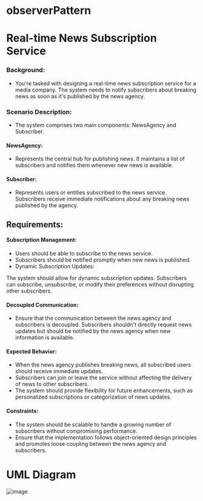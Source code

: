 # **observerPattern**
# Real-time News Subscription Service

### Background: 
* You're tasked with designing a real-time news subscription service for a media company. The system needs to notify subscribers about breaking news as soon as it's published by the news agency.

### Scenario Description: 
* The system comprises two main components: NewsAgency and Subscriber.

#### NewsAgency: 
* Represents the central hub for publishing news. It maintains a list of subscribers and notifies them whenever new news is available.

#### Subscriber: 
* Represents users or entities subscribed to the news service. Subscribers receive immediate notifications about any breaking news published by the agency.

## Requirements:

#### Subscription Management:

* Users should be able to subscribe to the news service.
* Subscribers should be notified promptly when new news is published.
* Dynamic Subscription Updates:

The system should allow for dynamic subscription updates. Subscribers can subscribe, unsubscribe, or modify their preferences without disrupting other subscribers.

#### Decoupled Communication:

* Ensure that the communication between the news agency and subscribers is decoupled. Subscribers shouldn't directly request news updates but should be notified by the news agency when new information is available.

#### Expected Behavior:

* When the news agency publishes breaking news, all subscribed users should receive immediate updates.
* Subscribers can join or leave the service without affecting the delivery of news to other subscribers.
* The system should provide flexibility for future enhancements, such as personalized subscriptions or categorization of news updates.

#### Constraints:

* The system should be scalable to handle a growing number of subscribers without compromising performance.
* Ensure that the implementation follows object-oriented design principles and promotes loose coupling between the news agency and subscribers.

# UML Diagram
![image](https://github.com/AmityJhames/observerPattern/assets/143429028/6f40cbfa-f57d-43fe-8383-5d17178016cb)


